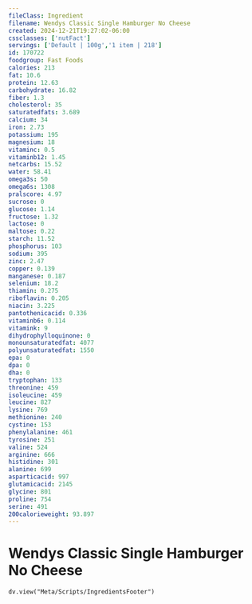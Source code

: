 ```yaml
---
fileClass: Ingredient
filename: Wendys Classic Single Hamburger No Cheese
created: 2024-12-21T19:27:02-06:00
cssclasses: ['nutFact']
servings: ['Default | 100g','1 item | 218']
id: 170722
foodgroup: Fast Foods
calories: 213
fat: 10.6
protein: 12.63
carbohydrate: 16.82
fiber: 1.3
cholesterol: 35
saturatedfats: 3.689
calcium: 34
iron: 2.73
potassium: 195
magnesium: 18
vitaminc: 0.5
vitaminb12: 1.45
netcarbs: 15.52
water: 58.41
omega3s: 50
omega6s: 1308
pralscore: 4.97
sucrose: 0
glucose: 1.14
fructose: 1.32
lactose: 0
maltose: 0.22
starch: 11.52
phosphorus: 103
sodium: 395
zinc: 2.47
copper: 0.139
manganese: 0.187
selenium: 18.2
thiamin: 0.275
riboflavin: 0.205
niacin: 3.225
pantothenicacid: 0.336
vitaminb6: 0.114
vitamink: 9
dihydrophylloquinone: 0
monounsaturatedfat: 4077
polyunsaturatedfat: 1550
epa: 0
dpa: 0
dha: 0
tryptophan: 133
threonine: 459
isoleucine: 459
leucine: 827
lysine: 769
methionine: 240
cystine: 153
phenylalanine: 461
tyrosine: 251
valine: 524
arginine: 666
histidine: 301
alanine: 699
asparticacid: 997
glutamicacid: 2145
glycine: 801
proline: 754
serine: 491
200calorieweight: 93.897
---
```


# Wendys Classic Single Hamburger No Cheese

```dataviewjs
dv.view("Meta/Scripts/IngredientsFooter")
```